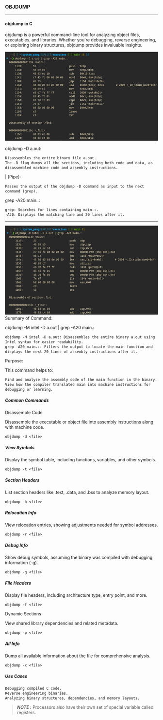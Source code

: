 ### OBJDUMP
___


#### objdump in C

objdump is a powerful command-line tool for analyzing object files, executables, and libraries. Whether you're debugging, reverse engineering, or exploring binary structures, objdump provides invaluable insights.

![alt text](image.png)


objdump -D a.out:

    Disassembles the entire binary file a.out.
    The -D flag dumps all the sections, including both code and data, as disassembled machine code and assembly instructions.

| (Pipe):

    Passes the output of the objdump -D command as input to the next command (grep).

grep -A20 main.::

    grep: Searches for lines containing main.:.
    -A20: Displays the matching line and 20 lines after it.

___
![alt text](image-1.png)
Summary of Command:

objdump -M intel -D a.out | grep -A20 main.:

    objdump -M intel -D a.out: Disassembles the entire binary a.out using Intel syntax for easier readability.
    grep -A20 main.:: Filters the output to locate the main function and displays the next 20 lines of assembly instructions after it.

Purpose:

This command helps to:

    Find and analyze the assembly code of the main function in the binary.
    View how the compiler translated main into machine instructions for debugging or learning.

##### Common Commands
 Disassemble Code

Disassemble the executable or object file into assembly instructions along with machine code.
~~~
objdump -d <file>
~~~

##### View Symbols

Display the symbol table, including functions, variables, and other symbols.

~~~
objdump -t <file>
~~~

##### Section Headers

List section headers like .text, .data, and .bss to analyze memory layout.

~~~
objdump -h <file>
~~~

##### Relocation Info

View relocation entries, showing adjustments needed for symbol addresses.
~~~
objdump -r <file>
~~~

##### Debug Info

Show debug symbols, assuming the binary was compiled with debugging information (-g).
~~~
objdump -g <file>
~~~

##### File Headers

Display file headers, including architecture type, entry point, and more.
~~~
objdump -f <file>
~~~

Dynamic Sections

View shared library dependencies and related metadata.
~~~
objdump -p <file>
~~~
##### All Info

Dump all available information about the file for comprehensive analysis.
~~~
objdump -x <file>
~~~

##### Use Cases

    Debugging compiled C code.
    Reverse engineering binaries.
    Analyzing binary structures, dependencies, and memory layouts.

>**_NOTE_ :** Processors also have their own set of  special variable called registers.